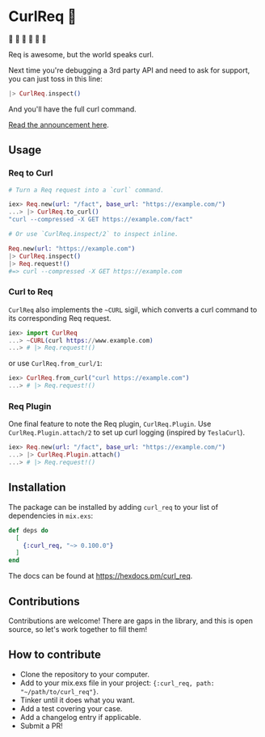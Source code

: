 # CurlReq 🥌 

🥌 🥌 🥌 🥌 🥌 🥌

Req is awesome, but the world speaks curl.

Next time you're debugging a 3rd party API and need to ask for support, you can just toss in this line:

```elixir
|> CurlReq.inspect()
```

And you'll have the full curl command.

[Read the announcement here](https://codecodeship.com/blog/2024-06-03-curl_req).

## Usage

### Req to Curl
```elixir
# Turn a Req request into a `curl` command.

iex> Req.new(url: "/fact", base_url: "https://example.com/")
...> |> CurlReq.to_curl()
"curl --compressed -X GET https://example.com/fact" 

# Or use `CurlReq.inspect/2` to inspect inline.

Req.new(url: "https://example.com")
|> CurlReq.inspect()
|> Req.request!()
#=> curl --compressed -X GET https://example.com
```

### Curl to Req

`CurlReq` also implements the `~CURL` sigil, which converts a curl command to its corresponding Req request.

```elixir
iex> import CurlReq
...> ~CURL(curl https://www.example.com)
...> # |> Req.request!()

```

or use `CurlReq.from_curl/1`:
```elixir
iex> CurlReq.from_curl("curl https://example.com")
...> # |> Req.request!()

```

### Req Plugin

One final feature to note the Req plugin, `CurlReq.Plugin`. Use `CurlReq.Plugin.attach/2` to set up curl logging (inspired by `TeslaCurl`).

```elixir
iex> Req.new(url: "/fact", base_url: "https://example.com/")
...> |> CurlReq.Plugin.attach()
...> # |> Req.request!()

```


## Installation

The package can be installed
by adding `curl_req` to your list of dependencies in `mix.exs`:

```elixir
def deps do
  [
    {:curl_req, "~> 0.100.0"}
  ]
end
```

The docs can be found at <https://hexdocs.pm/curl_req>.

## Contributions

Contributions are welcome! There are gaps in the library, and this is open source, so let's work together to fill them!

## How to contribute

- Clone the repository to your computer.
- Add to your mix.exs file in your project: `{:curl_req, path: "~/path/to/curl_req"}`.
- Tinker until it does what you want.
- Add a test covering your case.
- Add a changelog entry if applicable.
- Submit a PR!
